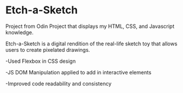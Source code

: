 # Etch-a-Sketch

Project from Odin Project that displays my HTML, CSS, and Javascript knowledge.

Etch-a-Sketch is a digital rendition of the real-life sketch toy that allows users to create pixelated drawings.

<p>-Used Flexbox in CSS design</p>
<p>-JS DOM Manipulation applied to add in interactive elements</p>
<p>-Improved code readability and consistency</p>
